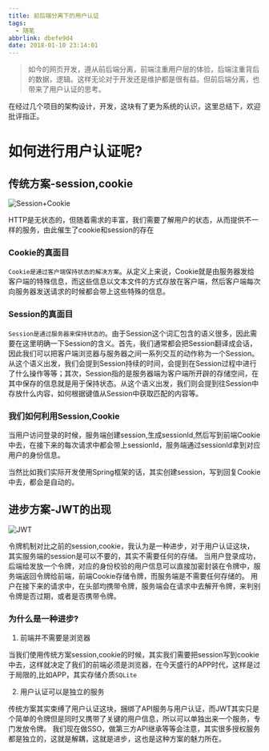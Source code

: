 ```yaml
---
title: 前后端分离下的用户认证
tags:
  - 随笔
abbrlink: dbefe9d4
date: 2018-01-10 23:14:01
---
```

> 如今的网页开发，遵从前后端分离，前端注重用户层的体验，后端注重背后的数据，逻辑。这样无论对于开发还是维护都是很有益。但前后端分离，也带来了用户认证的思考。

在经过几个项目的架构设计，开发，这块有了更为系统的认识，这里总结下，欢迎批评指正。

# 如何进行用户认证呢?

## 传统方案-session,cookie

![Session+Cookie](https://static.1991421.cn/blog/2018-01-12-030402.jpg)

HTTP是无状态的，但随着需求的丰富，我们需要了解用户的状态，从而提供不一样的服务，由此催生了cookie和session的存在

### Cookie的真面目
`Cookie是通过客户端保持状态的解决方案`。从定义上来说，Cookie就是由服务器发给客户端的特殊信息，而这些信息以文本文件的方式存放在客户端，然后客户端每次向服务器发送请求的时候都会带上这些特殊的信息。

### Session的真面目
`Session是通过服务器来保持状态的`。由于Session这个词汇包含的语义很多，因此需要在这里明确一下Session的含义。首先，我们通常都会把Session翻译成会话，因此我们可以把客户端浏览器与服务器之间一系列交互的动作称为一个Session。从这个语义出发，我们会提到Session持续的时间，会提到在Session过程中进行了什么操作等等；其次，Session指的是服务器端为客户端所开辟的存储空间，在其中保存的信息就是用于保持状态。从这个语义出发，我们则会提到往Session中存放什么内容，如何根据键值从Session中获取匹配的内容等。

### 我们如何利用Session,Cookie
当用户访问登录的时候，服务端创建session,生成sessionId,然后写到前端Cookie中去，在接下来的每次请求中都会带上sessionId，服务端通过sessionId拿到对应用户的身份信息。

当然比如我们实际开发使用Spring框架的话，其实创建session，写到回复Cookie中去，都会是自动的。

## 进步方案-JWT的出现

![JWT](https://static.1991421.cn/blog/2018-01-12-030316.png)

令牌机制对比之前的session,cookie，我认为是一种进步，对于用户认证这块，其实服务端的session是可以不要的，其实不需要任何的存储。
当用户登录成功，后端给发放一个令牌，对应的身份校验的用户信息可以直接加密封装在令牌中，服务端返回令牌给前端，前端Cookie存储令牌，而服务端是不需要任何存储的。
用户在接下来的请求中，在头部均携带令牌，服务端会在请求中去解开令牌，来判别令牌是否过期，或者是否携带令牌。

### 为什么是一种进步?

1. 前端并不需要是浏览器

当我们使用传统方案session,cookie的时候，其实我们需要把session写到cookie中去，这样就决定了我们的前端必须是浏览器，在今天盛行的APP时代，这样是过于局限的,比如APP，其实存储介质`SQLite`

2. 用户认证可以是独立的服务

传统方案其实束缚了用户认证这块，捆绑了API服务与用户认证，而JWT其实只是个简单的令牌但是同时又携带了关键的用户信息，所以可以单独出来一个服务，专门发放令牌。
我们现在做SSO，做第三方API继承等等会注意，其实很多授权服务都是独立的，这就是解耦，这就是进步，这也是这种方案的魅力所在。

